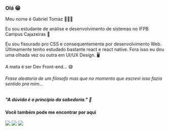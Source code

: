 ### Olá 😁

Meu nome é Gabriel Tomaz 👨🏾‍💻

Eu sou estudante de análise e desenvolvimento de sistemas no IFPB Campus Cajazeiras 🏫

Eu sou fissurado pro CSS e consequentemente por desenvolvimento Web. Últimamente tenho estudado bastante react e react native. Fora isso eu dou uma olhada vez ou outra em UI/UX Design. 🖥

A meta é ser Dev Front-end... 😅

###### Frase aleatoria de um filosofo mas que no momento que escrevi isso fazia sentido pra mim...

##### <i>"A dúvida é o princípio da sabedoria." </i>🤯

#### Você também pode me encontrar por aqui

[<img src="https://img.shields.io/badge/twitter-%231DA1F2.svg?&style=for-the-badge&logo=twitter&logoColor=white" />](https://twitter.com/Negoh_jpg) [<img src="https://img.shields.io/badge/linkedin-%230077B5.svg?&style=for-the-badge&logo=linkedin&logoColor=white" />](https://www.linkedin.com/in/gabriel-tomaz-35172a1a4/) [<img src = "https://img.shields.io/badge/instagram-%23E4405F.svg?&style=for-the-badge&logo=instagram&logoColor=white">](https://www.instagram.com/negoh.css/)
